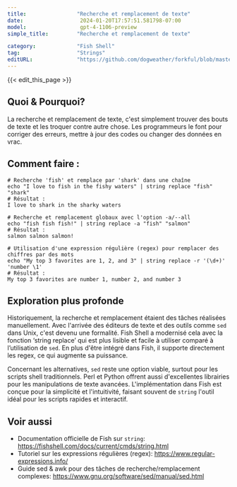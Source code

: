 ```yaml
---
title:                "Recherche et remplacement de texte"
date:                  2024-01-20T17:57:51.581798-07:00
model:                 gpt-4-1106-preview
simple_title:         "Recherche et remplacement de texte"

category:             "Fish Shell"
tag:                  "Strings"
editURL:              "https://github.com/dogweather/forkful/blob/master/content/fr/fish-shell/searching-and-replacing-text.md"
---
```


{{< edit_this_page >}}

## Quoi & Pourquoi?
La recherche et remplacement de texte, c'est simplement trouver des bouts de texte et les troquer contre autre chose. Les programmeurs le font pour corriger des erreurs, mettre à jour des codes ou changer des données en vrac.

## Comment faire :
```Fish Shell
# Recherche 'fish' et remplace par 'shark' dans une chaîne
echo "I love to fish in the fishy waters" | string replace "fish" "shark"
# Résultat :
I love to shark in the sharky waters

# Recherche et remplacement globaux avec l'option -a/--all
echo "fish fish fish!" | string replace -a "fish" "salmon"
# Résultat :
salmon salmon salmon!

# Utilisation d'une expression régulière (regex) pour remplacer des chiffres par des mots
echo "My top 3 favorites are 1, 2, and 3" | string replace -r '(\d+)' 'number \1'
# Résultat :
My top 3 favorites are number 1, number 2, and number 3
```

## Exploration plus profonde
Historiquement, la recherche et remplacement étaient des tâches réalisées manuellement. Avec l'arrivée des éditeurs de texte et des outils comme `sed` dans Unix, c'est devenu une formalité. Fish Shell a modernisé cela avec la fonction ‘string replace’ qui est plus lisible et facile à utiliser comparé à l’utilisation de `sed`. En plus d'être intégré dans Fish, il supporte directement les regex, ce qui augmente sa puissance.

Concernant les alternatives, `sed` reste une option viable, surtout pour les scripts shell traditionnels. Perl et Python offrent aussi d'excellentes librairies pour les manipulations de texte avancées. L'implémentation dans Fish est conçue pour la simplicité et l'intuitivité, faisant souvent de `string` l'outil idéal pour les scripts rapides et interactif.

## Voir aussi
- Documentation officielle de Fish sur `string`: https://fishshell.com/docs/current/cmds/string.html
- Tutoriel sur les expressions régulières (regex): https://www.regular-expressions.info/
- Guide sed & awk pour des tâches de recherche/remplacement complexes: https://www.gnu.org/software/sed/manual/sed.html
